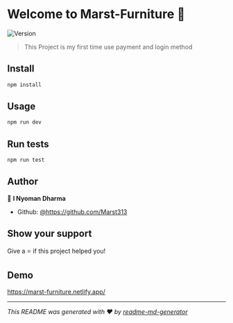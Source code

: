 # Welcome to Marst-Furniture 👋
![Version](https://img.shields.io/badge/version-0.1.0-blue.svg?cacheSeconds=2592000)

> This Project is my first time use payment and login method 

## Install

```sh
npm install
```

## Usage

```sh
npm run dev
```

## Run tests

```sh
npm run test
```

## Author

👤 **I Nyoman Dharma**

* Github: [@https:\/\/github.com\/Marst313](https://github.com/https:\/\/github.com\/Marst313)

## Show your support

Give a ⭐️ if this project helped you!

## Demo

https://marst-furniture.netlify.app/


***
_This README was generated with ❤️ by [readme-md-generator](https://github.com/kefranabg/readme-md-generator)_
